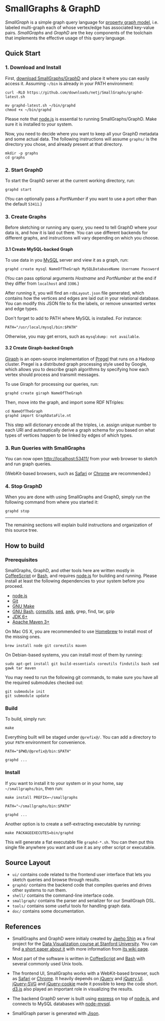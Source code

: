 SmallGraphs & GraphD
====================

*SmallGraph* is a simple graph query language for [property graph model][],
i.e. labeled multi-graph each of whose vertex/edge has associated key-value
pairs.  *SmallGraphs* and *GraphD* are the key components of the toolchain that
implements the effective usage of this query language.


Quick Start
-----------

### 1. Download and Install

First, [download
SmallGraphs/GraphD](https://github.com/downloads/netj/SmallGraphs/graphd-latest.sh)
and place it where you can easily access it.  Assuming `~/bin` is already in
your PATH environment:

    curl -RLO https://github.com/downloads/netj/SmallGraphs/graphd-latest.sh

    mv graphd-latest.sh ~/bin/graphd
    chmod +x ~/bin/graphd

Please note that [node.js][node.js download] is essential to running
SmallGraphs/GraphD.  Make sure it is installed to your system.

Now, you need to decide where you want to keep all your GraphD metadata and
some actual data.  The following instructions will assume `graphs/` is the
directory you chose, and already present at that directory.

    mkdir -p graphs
    cd graphs


### 2. Start GraphD

To start the GraphD server at the current working directory, run:

    graphd start

(You can optionally pass a *PortNumber* if you want to use a port other than
the default `53411`.)


### 3. Create Graphs

Before sketching or running any query, you need to tell GraphD where your data
is, and how it is laid out there.  You can use different backends for different
graphs, and instructions will vary depending on which you choose.


#### 3.1 Create MySQL-backed Graph

To use data in you [MySQL][] server and view it as a graph, run:

    graphd create mysql NameOfTheGraph MySQLDatabaseName Username Password

(You can pass optional arguments *Hostname* and *PortNumber* at the end if they
differ from `localhost` and `3306`.)

After running it, you will find an `rdbLayout.json` file generated, which
contains how the vertices and edges are laid out in your relational database.  You
can modify this JSON file to fix the labels, or remove unwanted vertex and edge
types.

Don't forget to add to PATH where MySQL is installed.  For instance:

    PATH="/usr/local/mysql/bin:$PATH"

Otherwise, you may get errors, such as `mysqldump: not available`.


#### 3.2 Create Giraph-backed Graph

[Giraph][] is an open-source implementation of [Pregel][] that runs on a Hadoop
cluster.  Pregel is a distributed graph processing style used by Google, which
allows you to describe graph algorithms by specifying how each vertex should
process and transmit messages.

To use Giraph for processing our queries, run:

    graphd create giraph NameOfTheGraph

Then, move into the graph, and import some RDF NTriples:

    cd NameOfTheGraph
    graphd import GraphDataFile.nt

This step will dictionary encode all the triples, i.e. assign unique number to
each URI and automatically derive a graph schema for you based on what types of
vertices happen to be linked by edges of which types.


### 3. Run Queries with SmallGraphs

You can now open <http://localhost:53411/> from your web browser to sketch and
run graph queries.

(WebKit-based browsers, such as [Safari][] or [Chrome][] are recommended.)



### 4. Stop GraphD
When you are done with using SmallGraphs and GraphD, simply run the following
command from where you started it:

    graphd stop


----

The remaining sections will explain build instructions and organization of this
source tree.


How to build
------------

### Prerequisites

SmallGraphs, GraphD, and other tools here are written mostly in
[CoffeeScript][] or [Bash][], and requires [node.js][] for building and
running.  Please install at least the following dependencies to your system
before you proceed.

 * [node.js][node.js download]
 * [Git](http://www.git-scm.com/)
 * [GNU Make](http://www.gnu.org/software/make/)
 * [GNU Bash][Bash], [coreutils](http://www.gnu.org/software/coreutils/),
   [sed](http://www.gnu.org/software/sed/),
   [awk](http://cm.bell-labs.com/cm/cs/awkbook/), grep, find, tar, gzip
 * [JDK 6+](http://www.oracle.com/technetwork/java/javase/downloads/index.html)
 * [Apache Maven 3+](http://maven.apache.org/)

On Mac OS X, you are recommended to use
[Homebrew](http://mxcl.github.com/homebrew/) to install most of the missing
ones.

    brew install node git coreutils maven

On Debian-based systems, you can install most of them by running:

    sudo apt-get install git build-essentials coreutils findutils bash sed gawk tar maven



You may need to run the following git commands, to make sure you have all the
required submodules checked out:

    git submodule init
    git submodule update


### Build

To build, simply run:

    make

Everything built will be staged under `@prefix@/`.  You can add a directory to
your `PATH` environment for convenience.

    PATH="$PWD/@prefix@/bin:$PATH"

    graphd ...


### Install

If you want to install it to your system or in your home, say
`~/smallgraphs/bin`, then run:

    make install PREFIX=~/smallgraphs

    PATH="~/smallgraphs/bin:$PATH"

    graphd ...


Another option is to create a self-extracting executable by running:

    make PACKAGEEXECUTES=bin/graphd

This will generate a flat executable file `graphd-*.sh`.  You can then put this
single file anywhere you want and use it as any other script or executable.



Source Layout
-------------

 * `ui/` contains code related to the frontend user interface that lets
   you sketch queries and browse through results.
 * `graphd/` contains the backend code that compiles queries and drives other
   systems to run them.
 * `shell/` contains the command-line interface code.
 * `smallgraph/` contains the parser and serializer for our SmallGraph DSL.
 * `tools/` contains some useful tools for handling graph data.
 * `doc/` contains some documentation.


References
----------

 * SmallGraphs and GraphD were initialy created by [Jaeho Shin][netj] as a
   final project for the [Data Visualization course at Stanford
   University][cs448b].  You can find [a short paper about
   it][cs448b-finalpaper] with more information from [its wiki
   page][cs448b-finalproject].

 * Most part of the software is written in [CoffeeScript][] and [Bash][] with
   several commonly used Unix tools.
 * The frontend UI, SmallGraphs works with a WebKit-based browser, such as
   [Safari][] or [Chrome][].  It heavily depends on [jQuery][] and [jQuery UI][].
   [jQuery-SVG][] and [jQuery-cookie][] made it possible to keep the
   code short.  [d3.js][] also played an important role in visualizing the
   results.
 * The backend GraphD server is built using [express][] on top of
   [node.js][], and connects to MySQL databases with [node-mysql][].
 * SmallGraph parser is generated with [Jison][].


[netj]: https://cs.stanford.edu/~netj "Jaeho Shin at Stanford"

[GraphD]: https://github.com/netj/SmallGraphs/wiki/GraphD
[SmallGraph]: https://github.com/netj/SmallGraphs/wiki/SmallGraph
[property graph model]: https://github.com/tinkerpop/blueprints/wiki/Property-Graph-Model

[cs448b]: https://graphics.stanford.edu/wikis/cs448b-11-fall
[cs448b-finalproject]: https://graphics.stanford.edu/wikis/cs448b-11-fall/FP-ShinJaeho
[cs448b-finalpaper]: https://graphics.stanford.edu/wikis/cs448b-11-fall/FP-ShinJaeho?action=AttachFile&do=get&target=CS448B_FinalPaper_ShinJaeho_revised.pdf


[CoffeeScript]: http://coffeescript.org/
[Bash]: http://www.gnu.org/software/bash/

[node.js]: http://nodejs.org/
[node.js download]: http://nodejs.org/#download
[npm]: http://npmjs.org/
[Express]: http://expressjs.com/ "High performance, high class web development for Node.js"
[Jison]: http://zaach.github.com/jison/ "a JavaScript parser generator by Zach Carter"

[MySQL]: http://www.mysql.com/
[node-mysql]: https://github.com/felixge/node-mysql "Felix Geisendörfer's node module of MySQL client protocol implementation"

[Giraph]: http://incubator.apache.org/giraph/
[Pregel]: http://portal.acm.org/citation.cfm?id=1807167.1807184
[Pregel blogpost]: http://googleresearch.blogspot.com/2009/06/large-scale-graph-computing-at-google.html


[Safari]: http://www.apple.com/safari/
[Chrome]: http://www.google.com/chrome/

[jQuery]: http://jquery.com/
[jQuery UI]: http://jqueryui.com/
[jQuery-SVG]: http://keith-wood.name/svg.html "Keith Wood's jQuery SVG plugin"
[jQuery-cookie]: https://github.com/carhartl/jquery-cookie "Klaus Hartl's jQuery Cookie plugin"

[d3.js]: http://mbostock.github.com/d3/ "Data-Driven Documents by Mike Bostock and others"

